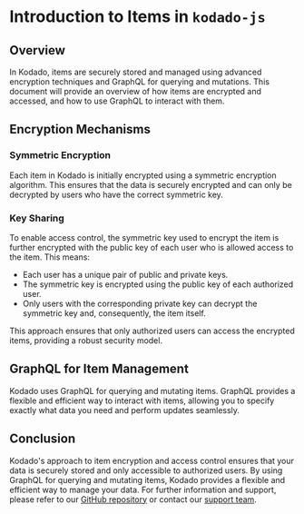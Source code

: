 # Introduction to Items in `kodado-js`

## Overview

In Kodado, items are securely stored and managed using advanced encryption techniques and GraphQL for querying and mutations. This document will provide an overview of how items are encrypted and accessed, and how to use GraphQL to interact with them.

## Encryption Mechanisms

### Symmetric Encryption

Each item in Kodado is initially encrypted using a symmetric encryption algorithm. This ensures that the data is securely encrypted and can only be decrypted by users who have the correct symmetric key.

### Key Sharing

To enable access control, the symmetric key used to encrypt the item is further encrypted with the public key of each user who is allowed access to the item. This means:

-   Each user has a unique pair of public and private keys.
-   The symmetric key is encrypted using the public key of each authorized user.
-   Only users with the corresponding private key can decrypt the symmetric key and, consequently, the item itself.

This approach ensures that only authorized users can access the encrypted items, providing a robust security model.

## GraphQL for Item Management

Kodado uses GraphQL for querying and mutating items. GraphQL provides a flexible and efficient way to interact with items, allowing you to specify exactly what data you need and perform updates seamlessly.

## Conclusion

Kodado's approach to item encryption and access control ensures that your data is securely stored and only accessible to authorized users. By using GraphQL for querying and mutating items, Kodado provides a flexible and efficient way to manage your data. For further information and support, please refer to our [GitHub repository](https://github.com/kodado/kodado-js) or contact our [support team](mailto:support@kodado.com).
